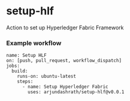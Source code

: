 # setup-hlf
Action to set up Hyperledger Fabric Framework

### Example workflow

```
name: Setup HLF
on: [push, pull_request, workflow_dispatch]
jobs:
  build:
    runs-on: ubuntu-latest
    steps:
      - name: Setup Hyperledger Fabric
        uses: arjundashrath/setup-hlf@v0.0.1
```
